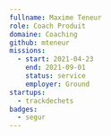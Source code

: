 ```yaml
---
fullname: Maxime Teneur
role: Coach Produit
domaine: Coaching
github: mteneur
missions:
  - start: 2021-04-23
    end: 2021-09-01
    status: service
    employer: Ground
startups:
  - trackdechets
badges:
  - segur
---
```


